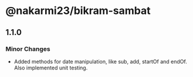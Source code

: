 # @nakarmi23/bikram-sambat

## 1.1.0

### Minor Changes

- Added methods for date manipulation, like sub, add, startOf and endOf. Also implemented unit testing.
